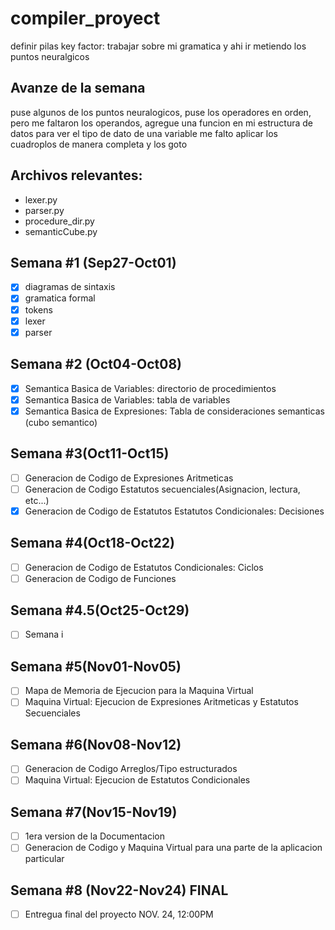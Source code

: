 # compiler_proyect
definir pilas
key factor: trabajar sobre mi gramatica y ahi ir metiendo los puntos neuralgicos
## Avanze de la semana
puse algunos de los puntos neuralogicos,
puse los operadores en orden, pero me faltaron los operandos,
agregue una funcion en mi estructura de datos para ver el tipo de dato de una variable
me falto aplicar los cuadroplos de manera completa y los goto

## Archivos relevantes:
- lexer.py
- parser.py
- procedure_dir.py
- semanticCube.py

## Semana #1 (Sep27-Oct01)
-[X] diagramas de sintaxis
-[X] gramatica formal
-[X] tokens
-[X] lexer
-[X] parser
## Semana #2 (Oct04-Oct08)
-[X] Semantica Basica de Variables: directorio de procedimientos
-[X] Semantica Basica de Variables: tabla de variables
-[X] Semantica Basica de Expresiones: Tabla de consideraciones semanticas (cubo semantico)

## Semana #3(Oct11-Oct15)
-[ ] Generacion de Codigo de Expresiones Aritmeticas
-[ ] Generacion de Codigo Estatutos secuenciales(Asignacion, lectura, etc...)
-[X] Generacion de Codigo de Estatutos Estatutos Condicionales: Decisiones

## Semana #4(Oct18-Oct22)
-[ ] Generacion de Codigo de Estatutos Condicionales: Ciclos
-[ ] Generacion de Codigo de Funciones

## Semana #4.5(Oct25-Oct29)
-[ ] Semana i

## Semana #5(Nov01-Nov05)
-[ ] Mapa de Memoria de Ejecucion para la Maquina Virtual
-[ ] Maquina Virtual: Ejecucion de Expresiones Aritmeticas y Estatutos Secuenciales

## Semana #6(Nov08-Nov12)
-[ ] Generacion de Codigo Arreglos/Tipo estructurados
-[ ] Maquina Virtual: Ejecucion de Estatutos Condicionales

## Semana #7(Nov15-Nov19)
-[ ] 1era version de la Documentacion
-[ ] Generacion de Codigo y Maquina Virtual para una parte de la aplicacion particular

## Semana #8 (Nov22-Nov24) FINAL
-[ ] Entregua final del proyecto NOV. 24, 12:00PM
